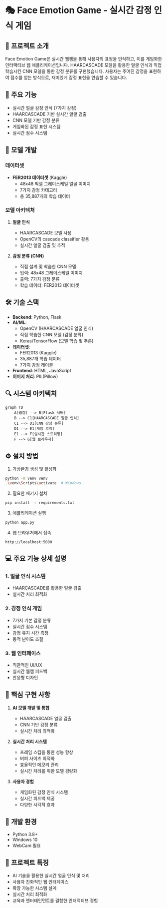 # 🎭 Face Emotion Game - 실시간 감정 인식 게임

## 📌 프로젝트 소개
Face Emotion Game은 실시간 웹캠을 통해 사용자의 표정을 인식하고, 이를 게임화한 인터랙티브 웹 애플리케이션입니다. HAARCASCADE 모델을 활용한 얼굴 인식과 직접 학습시킨 CNN 모델을 통한 감정 분류를 구현했습니다. 사용자는 주어진 감정을 표현하여 점수를 얻는 방식으로, 재미있게 감정 표현을 연습할 수 있습니다.

## 🎯 주요 기능
- 실시간 얼굴 감정 인식 (7가지 감정)
- HAARCASCADE 기반 실시간 얼굴 검출
- CNN 모델 기반 감정 분류
- 게임화된 감정 표현 시스템
- 실시간 점수 시스템

## 🧠 모델 개발
### 데이터셋
- **FER2013 데이터셋** (Kaggle)
  - 48x48 픽셀 그레이스케일 얼굴 이미지
  - 7가지 감정 카테고리
  - 총 35,887개의 학습 데이터

### 모델 아키텍처
1. **얼굴 인식**
   - HAARCASCADE 모델 사용
   - OpenCV의 cascade classifier 활용
   - 실시간 얼굴 검출 및 추적

2. **감정 분류 (CNN)**
   - 직접 설계 및 학습한 CNN 모델
   - 입력: 48x48 그레이스케일 이미지
   - 출력: 7가지 감정 분류
   - 학습 데이터: FER2013 데이터셋

## 🛠 기술 스택
- **Backend**: Python, Flask
- **AI/ML**: 
  - OpenCV (HAARCASCADE 얼굴 인식)
  - 직접 학습한 CNN 모델 (감정 분류)
  - Keras/TensorFlow (모델 학습 및 추론)
- **데이터셋**:
  - FER2013 (Kaggle)
  - 35,887개 학습 데이터
  - 7가지 감정 레이블
- **Frontend**: HTML, JavaScript
- **이미지 처리**: PIL(Pillow)

## 🔍 시스템 아키텍처
```mermaid
graph TD
    A[웹캠] --> B[Flask 서버]
    B --> C1[HAARCASCADE 얼굴 인식]
    C1 --> D1[CNN 감정 분류]
    D1 --> E1[게임 로직]
    E1 --> F[실시간 스트리밍]
    F --> G[웹 브라우저]
```

## ⚙️ 설치 방법
1. 가상환경 생성 및 활성화
```bash
python -m venv venv
.\venv\Scripts\activate  # Windows
```

2. 필요한 패키지 설치
```bash
pip install -r requirements.txt
```

3. 애플리케이션 실행
```bash
python app.py
```

4. 웹 브라우저에서 접속
```
http://localhost:5000
```

## 💻 주요 기능 상세 설명
### 1. 얼굴 인식 시스템
- HAARCASCADE를 활용한 얼굴 검출
- 실시간 처리 최적화

### 2. 감정 인식 게임
- 7가지 기본 감정 분류
- 실시간 점수 시스템
- 감정 유지 시간 측정
- 동적 난이도 조절

### 3. 웹 인터페이스
- 직관적인 UI/UX
- 실시간 웹캠 피드백
- 반응형 디자인

## 🌟 핵심 구현 사항
1. **AI 모델 개발 및 통합**
   - HAARCASCADE 얼굴 검출
   - CNN 기반 감정 분류
   - 실시간 처리 최적화

2. **실시간 처리 시스템**
   - 프레임 스킵을 통한 성능 향상
   - 버퍼 사이즈 최적화
   - 효율적인 메모리 관리
   - 실시간 처리를 위한 모델 경량화

3. **사용자 경험**
   - 게임화된 감정 인식 시스템
   - 실시간 피드백 제공
   - 다양한 시각적 효과

## 🔧 개발 환경
- Python 3.8+
- Windows 10
- WebCam 필요

## 🎉 프로젝트 특징
- AI 기술을 활용한 실시간 얼굴 인식 및 처리
- 사용자 친화적인 웹 인터페이스
- 확장 가능한 시스템 설계
- 실시간 처리 최적화
- 교육과 엔터테인먼트를 결합한 인터랙티브 경험